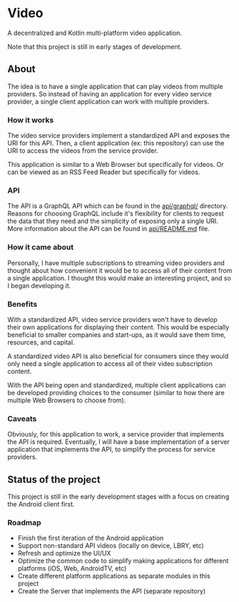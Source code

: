 # Video
A decentralized and Kotlin multi-platform video application.

Note that this project is still in early stages of development.

## About
The idea is to have a single application that can play videos from multiple providers. So instead of having an application for every video service provider, a single client application can work with multiple providers.

### How it works
The video service providers implement a standardized API and exposes the URI for this API. Then, a client application (ex: this repository) can use the URI to access the videos from the service provider.

This application is similar to a Web Browser but specifically for videos. Or can be viewed as an RSS Feed Reader but specifically for videos.

### API
The API is a GraphQL API which can be found in the [api/graphql/](api/graphql) directory. Reasons for choosing GraphQL include it's flexibility for clients to request the data that they need and the simplicity of exposing only a single URI.
More information about the API can be found in [api/README.md](api/README.md) file.

### How it came about
Personally, I have multiple subscriptions to streaming video providers and thought about how convenient it would be to access all of their content from a single application. I thought this would make an interesting project, and so I began developing it.

### Benefits
With a standardized API, video service providers won't have to develop their own applications for displaying their content. This would be especially beneficial to smaller companies and start-ups, as it would save them time, resources, and capital.

A standardized video API is also beneficial for consumers since they would only need a single application to access all of their video subscription content.

With the API being open and standardized, multiple client applications can be developed providing choices to the consumer (similar to how there are multiple Web Browsers to choose from).

### Caveats
Obviously, for this application to work, a service provider that implements the API is required. Eventually, I will have a base implementation of a server application that implements the API, to simplify the process for service providers.

## Status of the project
This project is still in the early development stages with a focus on creating the Android client first.

### Roadmap
* Finish the first iteration of the Android application
* Support non-standard API videos (locally on device, LBRY, etc)
* Refresh and optimize the UI/UX
* Optimize the common code to simplify making applications for different platforms (iOS, Web, AndroidTV, etc)
* Create different platform applications as separate modules in this project
* Create the Server that implements the API (separate repository)
